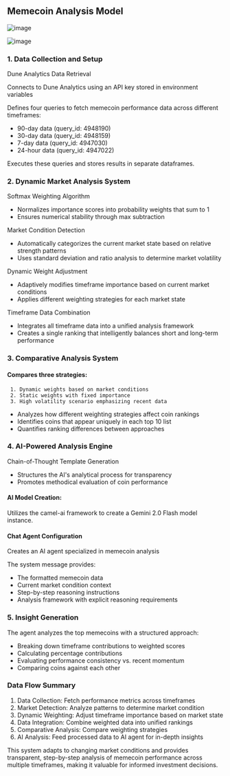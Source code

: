 ## Memecoin Analysis Model
![image](https://github.com/user-attachments/assets/6bad7fd9-f34c-4cdb-995d-5b7d0a7a6a94)

![image](https://github.com/user-attachments/assets/d79a71e3-55de-471c-bdcd-eef5597588bb)


### 1. Data Collection and Setup
Dune Analytics Data Retrieval

Connects to Dune Analytics using an API key stored in environment variables

Defines four queries to fetch memecoin performance data across different timeframes:
- 90-day data (query_id: 4948190)
- 30-day data (query_id: 4948159)
- 7-day data (query_id: 4947030)
- 24-hour data (query_id: 4947022)
  
Executes these queries and stores results in separate dataframes.

### 2. Dynamic Market Analysis System
Softmax Weighting Algorithm
- Normalizes importance scores into probability weights that sum to 1
- Ensures numerical stability through max subtraction

Market Condition Detection
- Automatically categorizes the current market state based on relative strength patterns
- Uses standard deviation and ratio analysis to determine market volatility

Dynamic Weight Adjustment
- Adaptively modifies timeframe importance based on current market conditions
- Applies different weighting strategies for each market state

Timeframe Data Combination
- Integrates all timeframe data into a unified analysis framework
- Creates a single ranking that intelligently balances short and long-term performance

### 3. Comparative Analysis System
#### Compares three strategies:
     1. Dynamic weights based on market conditions
     2. Static weights with fixed importance
     3. High volatility scenario emphasizing recent data
- Analyzes how different weighting strategies affect coin rankings
- Identifies coins that appear uniquely in each top 10 list
- Quantifies ranking differences between approaches

### 4. AI-Powered Analysis Engine
Chain-of-Thought Template Generation
- Structures the AI's analytical process for transparency
- Promotes methodical evaluation of coin performance

#### AI Model Creation:
Utilizes the camel-ai framework to create a Gemini 2.0 Flash model instance.

#### Chat Agent Configuration
Creates an AI agent specialized in memecoin analysis

The system message provides:
- The formatted memecoin data
- Current market condition context
- Step-by-step reasoning instructions
- Analysis framework with explicit reasoning requirements

### 5. Insight Generation
The agent analyzes the top memecoins with a structured approach:
- Breaking down timeframe contributions to weighted scores
- Calculating percentage contributions
- Evaluating performance consistency vs. recent momentum
- Comparing coins against each other

### Data Flow Summary
1. Data Collection: Fetch performance metrics across timeframes
2. Market Detection: Analyze patterns to determine market condition
3. Dynamic Weighting: Adjust timeframe importance based on market state
4. Data Integration: Combine weighted data into unified rankings
5. Comparative Analysis: Compare weighting strategies
6. AI Analysis: Feed processed data to AI agent for in-depth insights

This system adapts to changing market conditions and provides transparent, step-by-step analysis of memecoin performance across multiple timeframes, making it valuable for informed investment decisions.

